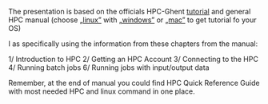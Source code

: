 The presentation is based on the officials HPC-Ghent [tutorial](
http://users.ugent.be/~kehoste/hpcugent-intro-20171110.pdf)
and general HPC manual  (choose [„linux”](http://hpcugent.github.io/vsc_user_docs/pdf/intro-HPC-linux-gent.pdf) with [„windows”](http://hpcugent.github.io/vsc_user_docs/pdf/intro-HPC-windows-gent.pdf) or [„mac”](http://hpcugent.github.io/vsc_user_docs/pdf/intro-HPC-linux-gent.pdf) to get tutorial fo your OS)


I as specifically using  the  information from these chapters from the manual:

1/ Introduction to HPC
2/ Getting an HPC Account
3/ Connecting to the HPC
4/ Running batch jobs
6/ Running  jobs  with  input/output data


Remember, at the end of manual you could find HPC Quick Reference Guide with  most needed HPC and linux command in one place.
